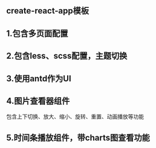 ## create-react-app模板

## 1.包含多页面配置
## 2.包含less、scss配置，主题切换
## 3.使用antd作为UI

## 4.图片查看器组件
包含上下切换、放大、缩小、旋转、重置、动画播放等功能

## 5.时间条播放组件，带charts图查看功能